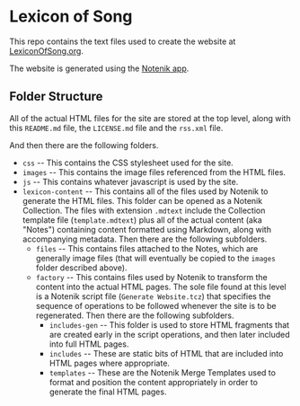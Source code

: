 # Lexicon of Song

This repo contains the text files used to create the website at [LexiconOfSong.org](https://lexiconofsong.org).

The website is generated using the [Notenik app](https://notenik.app). 

## Folder Structure

All of the actual HTML files for the site are stored at the top level, along with this `README.md` file, the `LICENSE.md` file and the `rss.xml` file. 

And then there are the following folders.

+ `css` -- This contains the CSS stylesheet used for the site. 
+ `images` -- This contains the image files referenced from the HTML files. 
+ `js` -- This contains whatever javascript is used by the site. 
+ `lexicon-content` -- This contains all of the files used by Notenik to generate the HTML files. This folder can be opened as a Notenik Collection. The files with extension `.mdtext` include the Collection template file (`template.mdtext`) plus all of the actual content (aka "Notes") containing content formatted using Markdown, along with accompanying metadata. Then there are the following subfolders. 
	- `files` -- This contains files attached to the Notes, which are generally image files (that will eventually be copied to the `images` folder described above). 
	- `factory` -- This contains files used by Notenik to transform the content into the actual HTML pages. The sole file found at this level is a Notenik script file (`Generate Website.tcz`) that specifies the sequence of operations to be followed whenever the site is to be regenerated. Then there are the following subfolders. 
		+ `includes-gen` -- This folder is used to store HTML fragments that are created early in the script operations, and then later included into full HTML pages. 
		+ `includes` -- These are static bits of HTML that are included into HTML pages where appropriate. 
		+ `templates` -- These are the Notenik Merge Templates used to format and position the content appropriately in order to generate the final HTML pages. 

		
